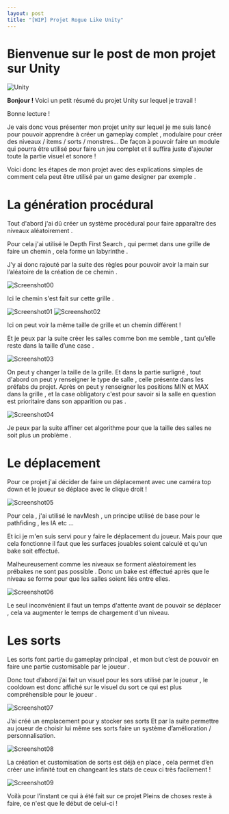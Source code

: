 ```yaml
---
layout: post
title: "[WIP] Projet Rogue Like Unity"
---
```


# Bienvenue sur le post de mon projet sur Unity

![Unity](\assets\images\Unity.png)

**Bonjour !** Voici un petit résumé du projet Unity sur lequel je travail !

Bonne lecture !

Je vais donc vous présenter mon projet unity sur lequel je me suis lancé pour pouvoir apprendre à créer un gameplay complet , modulaire pour créer des niveaux / items / sorts / monstres... De façon à pouvoir faire un module qui pourra être utilisé pour faire un jeu complet et il suffira juste d'ajouter toute la partie visuel et sonore !

Voici donc les étapes de mon projet avec des explications simples de comment cela peut être utilisé par un game designer par exemple .

# La génération procédural

Tout d'abord j'ai dû créer un système procédural pour faire apparaître des niveaux aléatoirement .

Pour cela j'ai utilisé le Depth First Search , qui permet dans une grille de faire un chemin , cela forme un labyrinthe .

J’y ai donc rajouté par la suite des règles pour pouvoir avoir la main sur l’aléatoire de la création de ce chemin .

![Screenshot00](\assets\images\RogueLike_3.PNG)

Ici le chemin s'est fait sur cette grille .

![Screenshot01](\assets\images\RogueLike_1.PNG)
![Screenshot02](\assets\images\RogueLike_2.PNG)

Ici on peut voir la même taille de grille et un chemin différent !

Et je peux par la suite créer les salles comme bon me semble , tant qu’elle reste dans la taille d’une case .

![Screenshot03](\assets\images\RogueLike_5.PNG)

On peut y changer la taille de la grille.
Et dans la partie surligné , tout d'abord on peut y renseigner le type de salle , celle présente dans les préfabs du projet.
Après on peut y renseigner les positions MIN et MAX dans la grille , et la case obligatory c'est pour savoir si la salle en question est prioritaire dans son apparition ou pas .

![Screenshot04](\assets\images\RogueLike_6.PNG)

Je peux par la suite affiner cet algorithme pour que la taille des salles ne soit plus un problème .

# Le déplacement

Pour ce projet j'ai décider de faire un déplacement avec une caméra top down et le joueur se déplace avec le clique droit !

![Screenshot05](\assets\images\RogueLike_7.PNG)

Pour cela , j'ai utilisé le navMesh , un principe utilisé de base pour le pathfiding , les IA etc ...

Et ici je m'en suis servi pour y faire le déplacement du joueur. Mais pour que cela fonctionne il faut que les surfaces jouables soient calculé et qu'un bake soit effectué.

Malheureusement comme les niveaux se forment aléatoirement les prébakes ne sont pas possible . Donc un bake est éffectué après que le niveau se forme pour que les salles soient liés entre elles.

![Screenshot06](\assets\images\RogueLike_8.PNG)

Le seul inconvénient il faut un temps d'attente avant de pouvoir se déplacer , cela va augmenter le temps de chargement d'un niveau.

# Les sorts

Les sorts font partie du gameplay principal , et mon but c’est de pouvoir en faire une partie customisable par le joueur .

Donc tout d’abord j’ai fait un visuel pour les sors utilisé par le joueur , le cooldown est donc affiché sur le visuel du sort ce qui est plus compréhensible pour le joueur .

![Screenshot07](\assets\images\RogueLike_9.PNG)

J’ai créé un emplacement pour y stocker ses sorts
Et par la suite permettre au joueur de choisir lui même ses sorts faire un système d’amélioration / personnalisation.

![Screenshot08](\assets\images\RogueLike_10.PNG)

La création et customisation de sorts est déjà en place , cela permet d’en créer une infinité tout en changeant les stats de ceux ci très facilement !

![Screenshot09](\assets\images\RogueLike_11.PNG)

Voilà pour l’instant ce qui à été fait sur ce projet
Pleins de choses reste à faire, ce n'est que le début de celui-ci !
